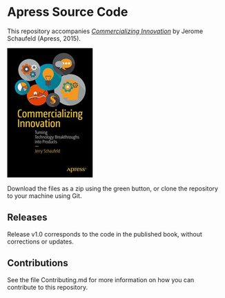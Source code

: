 # Apress Source Code

This repository accompanies [*Commercializing Innovation*](http://www.apress.com/9781430263524) by Jerome Schaufeld (Apress, 2015).

![Cover image](9781430263524.jpg)

Download the files as a zip using the green button, or clone the repository to your machine using Git.

## Releases

Release v1.0 corresponds to the code in the published book, without corrections or updates.

## Contributions

See the file Contributing.md for more information on how you can contribute to this repository.
